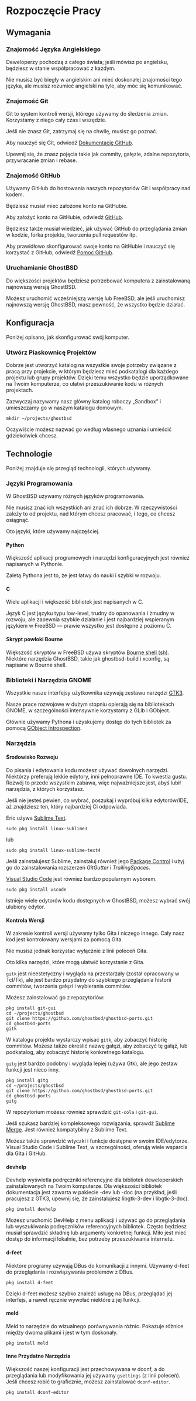 <h1>Rozpoczęcie Pracy</h1>

## Wymagania

### Znajomość Języka Angielskiego

Deweloperzy pochodzą z całego świata; jeśli mówisz po angielsku, będziesz w stanie współpracować z każdym.

Nie musisz być biegły w angielskim ani mieć doskonałej znajomości tego języka, ale musisz rozumieć angielski na tyle, aby móc się komunikować.

[](#git)

### Znajomość Git

Git to system kontroli wersji, którego używamy do śledzenia zmian. Korzystamy z niego cały czas i wszędzie.

Jeśli nie znasz Git, zatrzymaj się na chwilę, musisz go poznać.

Aby nauczyć się Git, odwiedź [Dokumentację GitHub](https://docs.github.com/en/get-started/quickstart/set-up-git).

Upewnij się, że znasz pojęcia takie jak commity, gałęzie, zdalne repozytoria, przywracanie zmian i rebase.

### Znajomość GitHub

Używamy GitHub do hostowania naszych repozytoriów Git i współpracy nad kodem.

Będziesz musiał mieć założone konto na GitHubie.

Aby założyć konto na GitHubie, odwiedź [GitHub](https://github.com/).

Będziesz także musiał wiedzieć, jak używać GitHub do przeglądania zmian w kodzie, forka projektu, tworzenia pull requestów itp.

Aby prawidłowo skonfigurować swoje konto na GitHubie i nauczyć się korzystać z GitHub, odwiedź [Pomoc GitHub](https://docs.github.com).

### Uruchamianie GhostBSD

Do większości projektów będziesz potrzebować komputera z zainstalowaną najnowszą wersją GhostBSD.

Możesz uruchomić wcześniejszą wersję lub FreeBSD, ale jeśli uruchomisz najnowszą wersję GhostBSD, masz pewność, że wszystko będzie działać.

## Konfiguracja

Poniżej opisano, jak skonfigurować swój komputer.

### Utwórz Piaskownicę Projektów

Dobrze jest utworzyć katalog na wszystkie swoje potrzeby związane z pracą przy projekcie, w którym będziesz mieć podkatalogi dla każdego projektu lub grupy projektów. Dzięki temu wszystko będzie uporządkowane na Twoim komputerze, co ułatwi przeszukiwanie kodu w różnych projektach.

Zazwyczaj nazywamy nasz główny katalog roboczy „Sandbox” i umieszczamy go w naszym katalogu domowym.

```
mkdir ~/projects/ghostbsd
```

Oczywiście możesz nazwać go według własnego uznania i umieścić gdziekolwiek chcesz.

## Technologie

Poniżej znajduje się przegląd technologii, których używamy.

### Języki Programowania

W GhostBSD używamy różnych języków programowania.

Nie musisz znać ich wszystkich ani znać ich dobrze. W rzeczywistości zależy to od projektu, nad którym chcesz pracować, i tego, co chcesz osiągnąć.

Oto języki, które używamy najczęściej.

#### Python

Większość aplikacji programowych i narzędzi konfiguracyjnych jest również napisanych w Pythonie.

Zaletą Pythona jest to, że jest łatwy do nauki i szybki w rozwoju.

#### C

Wiele aplikacji i większość bibliotek jest napisanych w C.

Język C jest języku typu low-level, trudny do opanowania i żmudny w rozwoju, ale zapewnia szybkie działanie i jest najbardziej wspieranym językiem w FreeBSD — prawie wszystko jest dostępne z poziomu C.

#### Skrypt powłoki Bourne

Większość skryptów w FreeBSD używa skryptów [Bourne shell (sh)](https://en.wikipedia.org/wiki/Bourne_shell). Niektóre narzędzia GhostBSD, takie jak ghostbsd-build i xconfig, są napisane w Bourne shell.

### Biblioteki i Narzędzia GNOME

Wszystkie nasze interfejsy użytkownika używają zestawu narzędzi [GTK3](https://docs.gtk.org/gtk3/).

Nasze prace rozwojowe w dużym stopniu opierają się na bibliotekach GNOME, w szczególności intensywnie korzystamy z GLib i GObject.

Głównie używamy Pythona i uzyskujemy dostęp do tych bibliotek za pomocą [GObject Introspection](https://gi.readthedocs.io).

### Narzędzia

#### Środowisko Rozwoju

Do pisania i edytowania kodu możesz używać dowolnych narzędzi. Niektórzy preferują lekkie edytory, inni pełnoprawne IDE. To kwestia gustu. Rozwój to przede wszystkim zabawa, więc najważniejsze jest, abyś lubił narzędzia, z których korzystasz.

Jeśli nie jesteś pewien, co wybrać, poszukaj i wypróbuj kilka edytorów/IDE, aż znajdziesz ten, który najbardziej Ci odpowiada.

Eric używa [Sublime Text](https://www.sublimetext.com/).

```
sudo pkg install linux-sublime3
```
lub
```
sudo pkg install linux-sublime-text4
```

Jeśli zainstalujesz Sublime, zainstaluj również jego [Package Control](https://packagecontrol.io/installation) i użyj go do zainstalowania rozszerzeń *GitGutter* i *TrailingSpaces*.

[Visual Studio Code](https://code.visualstudio.com/) jest również bardzo popularnym wyborem.

```
sudo pkg install vscode
```

Istnieje wiele edytorów kodu dostępnych w GhostBSD, możesz wybrać swój ulubiony edytor.

#### Kontrola Wersji

W zakresie kontroli wersji używamy tylko Gita i niczego innego. Cały nasz kod jest kontrolowany wersjami za pomocą Gita.

Nie musisz jednak korzystać wyłącznie z linii poleceń Gita.

Oto kilka narzędzi, które mogą ułatwić korzystanie z Gita.

`gitk` jest nieestetyczny i wygląda na przestarzały (został opracowany w Tcl/Tk), ale jest bardzo przydatny do szybkiego przeglądania historii commitów, tworzenia gałęzi i wybierania commitów.

Możesz zainstalować go z repozytoriów:
```
pkg install git-gui
cd ~/projects/ghostbsd
git clone https://github.com/ghostbsd/ghostbsd-ports.git
cd ghostbsd-ports
gitk
```
W katalogu projektu wystarczy wpisać `gitk`, aby zobaczyć historię commitów. Możesz także określić nazwę gałęzi, aby zobaczyć tę gałąź, lub podkatalog, aby zobaczyć historię konkretnego katalogu.

`gitg` jest bardzo podobny i wygląda lepiej (używa Gtk), ale jego zestaw funkcji jest nieco inny.
```
pkg install gitg
cd ~/projects/ghostbsd
git clone https://github.com/ghostbsd/ghostbsd-ports.git
cd ghostbsd-ports
gitg
```
W repozytorium możesz również sprawdzić `git-cola` i `git-gui`.

Jeśli szukasz bardziej kompleksowego rozwiązania, sprawdź [Sublime Merge](https://www.sublimemerge.com/). Jest również kompatybilny z Sublime Text.

Możesz także sprawdzić wtyczki i funkcje dostępne w swoim IDE/edytorze. Visual Studio Code i Sublime Text, w szczególności, oferują wiele wsparcia dla Gita i GitHub.

#### devhelp

Devhelp wyświetla podręczniki referencyjne dla bibliotek deweloperskich zainstalowanych na Twoim komputerze. Dla większości bibliotek dokumentacja jest zawarta w pakiecie -dev lub -doc (na przykład, jeśli pracujesz z GTK3, upewnij się, że zainstalujesz libgtk-3-dev i libgtk-3-doc).

```
pkg install devhelp
```

Możesz uruchomić DevHelp z menu aplikacji i używać go do przeglądania lub wyszukiwania podręczników referencyjnych bibliotek. Często będziesz musiał sprawdzić składnię lub argumenty konkretnej funkcji. Miło jest mieć dostęp do informacji lokalnie, bez potrzeby przeszukiwania internetu.

#### d-feet

Niektóre programy używają DBus do komunikacji z innymi. Używamy d-feet do przeglądania i rozwiązywania problemów z DBus.

```
pkg install d-feet
```

Dzięki d-feet możesz szybko znaleźć usługę na DBus, przeglądać jej interfejs, a nawet ręcznie wywołać niektóre z jej funkcji.

#### meld

Meld to narzędzie do wizualnego porównywania różnic. Pokazuje różnice między dwoma plikami i jest w tym doskonały.

```
pkg install meld
```

#### Inne Przydatne Narzędzia

Większość naszej konfiguracji jest przechowywana w dconf, a do przeglądania lub modyfikowania jej używamy `gsettings` (z linii poleceń). Jeśli chcesz robić to graficznie, możesz zainstalować `dconf-editor`.

```
pkg install dconf-editor
```
